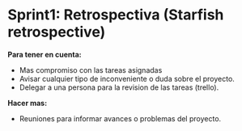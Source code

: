# Sprint1: Retrospectiva (Starfish retrospective)

**Para tener en cuenta:**

- Mas compromiso con las tareas asignadas
- Avisar cualquier tipo de inconveniente o duda sobre el proyecto.
- Delegar a una persona para la revision de las tareas (trello).

**Hacer mas:**

- Reuniones para informar avances o problemas del proyecto.
